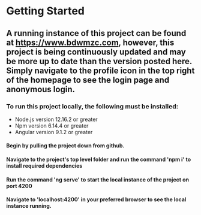 # Getting Started

## A running instance of this project can be found at https://www.bdwmzc.com, however, this project is being continuously updated and may be more up to date than the version posted here. Simply navigate to the profile icon in the top right of the homepage to see the login page and anonymous login.

### To run this project locally, the following must be installed:

- Node.js version 12.16.2 or greater
- Npm version 6.14.4 or greater
- Angular version 9.1.2 or greater

#### Begin by pulling the project down from github.
#### Navigate to the project's top level folder and run the command 'npm i' to install required dependencies
#### Run the command 'ng serve' to start the local instance of the project on port 4200
#### Navigate to 'localhost:4200' in your preferred browser to see the local instance running.
